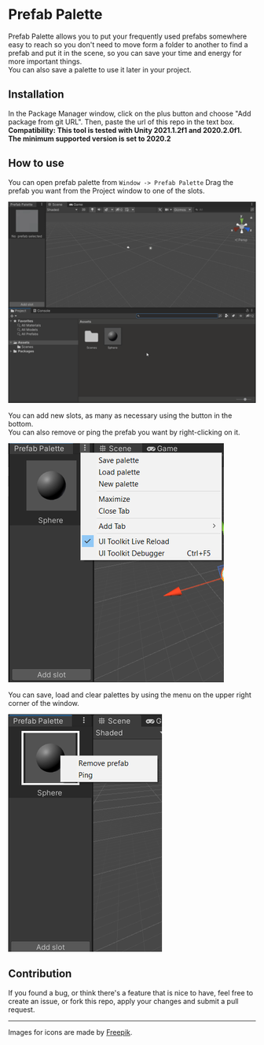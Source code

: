 # Prefab Palette
Prefab Palette allows you to put your frequently used prefabs somewhere easy to reach so you don't need to move form a folder to another to find a prefab and put it in the scene, so you can save your time and energy for more important things.</br>
You can also save a palette to use it later in your project.
## Installation
In the Package Manager window, click on the plus button and choose "Add package from git URL". Then, paste the url of this repo in the text box.</br>
**Compatibility: This tool is tested with Unity 2021.1.2f1 and 2020.2.0f1. The minimum supported version is set to 2020.2**

## How to use
You can open prefab palette from `Window -> Prefab Palette`
Drag the prefab you want from the Project window to one of the slots.

![View of the window](PrefabPaletteGeneral.gif)

You can add new slots, as many as necessary using the button in the bottom.</br>
You can also remove or ping the prefab you want by right-clicking on it.

![Save, Load and clear buttons](CornerMenu.png)

You can save, load and clear palettes by using the menu on the upper right corner of the window.

![Remove and ping buttons](ContextMenu.png)

## Contribution
If you found a bug, or think there's a feature that is nice to have, feel free to create an issue, or fork this repo, apply your changes and submit a pull request.

---
Images for icons are made by [Freepik](https://www.freepik.com).


